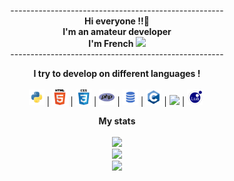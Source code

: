 <p align="center">
  -----------------------------------------------------
  <br>
  <b> Hi everyone !!🤙 </b>  <br>
  <b> I'm an amateur developer </b> <br>
  <b> I'm French <img src="https://user-images.githubusercontent.com/92871565/139536117-b9f25260-5d72-40cb-9f29-34af9d463588.jpg"> </b> <br>
  -----------------------------------------------------
  <br>
</p>

<p align="center">
	<b> I try to develop on different languages ! </b>
	<br> <br>
	<code><img height="25" src="https://raw.githubusercontent.com/github/explore/80688e429a7d4ef2fca1e82350fe8e3517d3494d/topics/python/python.png"></code>&nbsp;|
	<code><img height="25" src="https://raw.githubusercontent.com/github/explore/80688e429a7d4ef2fca1e82350fe8e3517d3494d/topics/html/html.png"></code>&nbsp;|
  	<code><img height="25" src="https://raw.githubusercontent.com/github/explore/80688e429a7d4ef2fca1e82350fe8e3517d3494d/topics/css/css.png"></code>&nbsp;|
  	<code><img height="25" src="https://raw.githubusercontent.com/github/explore/80688e429a7d4ef2fca1e82350fe8e3517d3494d/topics/php/php.png"></code>&nbsp;|
  	<code><img height="25" src="https://raw.githubusercontent.com/github/explore/80688e429a7d4ef2fca1e82350fe8e3517d3494d/topics/sql/sql.png"></code>&nbsp;|
  	<code><img height="25" src="https://raw.githubusercontent.com/github/explore/80688e429a7d4ef2fca1e82350fe8e3517d3494d/topics/c/c.png"></code>&nbsp;|
	<code><img height="25" src="https://raw.githubusercontent.com/github/explore/80688e429a7d4ef2fca1e82350fe8e3517d3494d/topics/c++/c++.png"></code>&nbsp;|
	<code><img height="25" src="https://raw.githubusercontent.com/github/explore/80688e429a7d4ef2fca1e82350fe8e3517d3494d/topics/lua/lua.png"></code>&nbsp;
 </p>  

<p align="center">
  <b> My stats </b>
  <br><br>
  <img src="https://github-readme-streak-stats.herokuapp.com/?user=Voltairxx&theme=dark&hide_border=true">
	<br>
	<img src="https://github-readme-stats.vercel.app/api?username=Voltairxx&include_all_commits=true&show_icons=true&hide_border=true&hide_title=true&count_private=true&theme=dark">
	<br>
	<img src="https://github-readme-stats.vercel.app/api/top-langs/?username=Voltairxx&layout=compact&count_private=true&langs_count=8&hide_border=true&theme=dark">
</p>   

